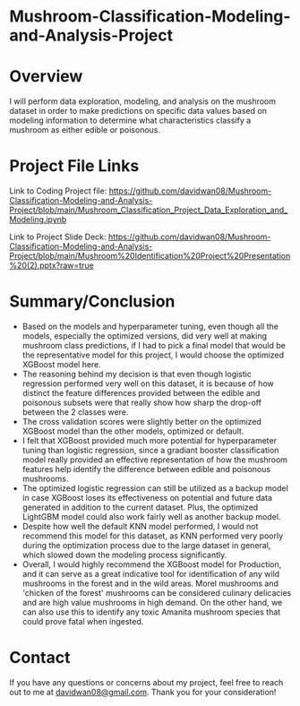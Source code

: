 # Mushroom-Classification-Modeling-and-Analysis-Project

# Overview

I will perform data exploration, modeling, and analysis on the mushroom dataset in order to make predictions on specific data values based on modeling information to determine what characteristics classify a mushroom as either edible or poisonous.

# Project File Links

Link to Coding Project file: https://github.com/davidwan08/Mushroom-Classification-Modeling-and-Analysis-Project/blob/main/Mushroom_Classification_Project_Data_Exploration_and_Modeling.ipynb

Link to Project Slide Deck: https://github.com/davidwan08/Mushroom-Classification-Modeling-and-Analysis-Project/blob/main/Mushroom%20Identification%20Project%20Presentation%20(2).pptx?raw=true

# Summary/Conclusion

- Based on the models and hyperparameter tuning, even though all the models, especially the optimized versions, did very well at making mushroom class predictions, if I had to pick a final model that would be the representative model for this project, I would choose the optimized XGBoost model here.
- The reasoning behind my decision is that even though logistic regression performed very well on this dataset, it is because of how distinct the feature differences provided between the edible and poisonous subsets were that really show how sharp the drop-off between the 2 classes were.
- The cross validation scores were slightly better on the optimized XGBoost model than the other models, optimized or default.
- I felt that XGBoost provided much more potential for hyperparameter tuning than logistic regression, since a gradiant booster classification model really provided an effective representation of how the mushroom features help identify the difference between edible and poisonous mushrooms.
- The optimized logistic regression can still be utilized as a backup model in case XGBoost loses its effectiveness on potential and future data generated in addition to the current dataset. Plus, the optimized LightGBM model could also work fairly well as another backup model.
- Despite how well the default KNN model performed, I would not recommend this model for this dataset, as KNN performed very poorly during the optimization process due to the large dataset in general, which slowed down the modeling process significantly.
- Overall, I would highly recommend the XGBoost model for Production, and it can serve as a great indicative tool for identification of any wild mushrooms in the forest and in the wild areas. Morel mushrooms and 'chicken of the forest' mushrooms can be considered culinary delicacies and are high value mushrooms in high demand. On the other hand, we can also use this to identify any toxic Amanita mushroom species that could prove fatal when ingested.

# Contact

If you have any questions or concerns about my project, feel free to reach out to me at davidwan08@gmail.com. Thank you for your consideration!
